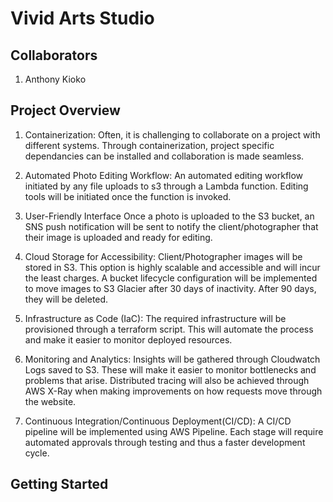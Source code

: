 # Vivid Arts Studio

## Collaborators
1. Anthony Kioko 

## Project Overview

1. Containerization:
Often, it is challenging to collaborate on a project with different systems. Through containerization, project specific dependancies can be installed and collaboration is made seamless. 

2. Automated Photo Editing Workflow:
 An automated editing workflow initiated by any file uploads to s3 through a Lambda function. Editing tools will be initiated once the function is invoked. 

3. User-Friendly Interface
Once a photo is uploaded to the S3 bucket, an SNS push notification will be sent to notify the client/photographer that their image is uploaded and ready for editing. 

4. Cloud Storage for Accessibility:
Client/Photographer images will be stored in S3. This option is highly scalable and accessible and will incur the least charges. A bucket lifecycle configuration will be implemented to move images to S3 Glacier after 30 days of inactivity. After 90 days, they will be deleted. 

5. Infrastructure as Code (IaC):
The required infrastructure will  be provisioned through a terraform script. This will automate the process and make it easier to monitor deployed resources. 

6. Monitoring and Analytics:
Insights will be gathered through Cloudwatch Logs saved to S3. These will make it easier to monitor bottlenecks and problems that arise. Distributed tracing will also be achieved through AWS X-Ray when making improvements on how requests move through the website. 

7. Continuous Integration/Continuous Deployment(CI/CD):
A CI/CD pipeline will be implemented using AWS Pipeline. Each stage will require automated approvals through testing and thus a faster development cycle. 

## Getting Started


